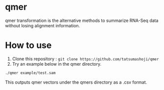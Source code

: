 # qmer

qmer transformation is the alternative methods to summarize RNA-Seq data without losing alignment information.

# How to use

1. Clone this repository :  ``git clone https://github.com/tatsumashoji/qmer``
2. Try an example below in the qmer directory.

```bash
./qmer example/test.sam
```

This outputs qmer vectors under the qmers directory as a .csv format. 

